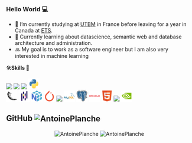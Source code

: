 ### Hello World :computer:

- 🔭 I’m currently studying at <a href="https://www.utbm.fr" target="_blank">UTBM</a> in France before leaving for a year in Canada at <a href="https://www.etsmtl.ca/" target="_blank">ETS</a>. 
- :notebook: Currently learning about datascience, semantic web and database architecture and administration.
- :soon: My goal is to work as a software engineer but I am also very interested in machine learning


🛠️**Skills :floppy_disk:**

<code><img height="30" src="https://raw.githubusercontent.com/jmnote/z-icons/master/svg/java.svg"></code>
<code><img height="30" src="https://raw.githubusercontent.com/jmnote/z-icons/master/svg/cpp.svg"></code>
<code><img height="30" src="https://raw.githubusercontent.com/jmnote/z-icons/master/svg/c.svg"></code>
<code><img height="30" src="https://raw.githubusercontent.com/devicons/devicon/master/icons/python/python-original.svg">
</code><img height="30" src="https://raw.githubusercontent.com/devicons/devicon/master/icons/flask/flask-original.svg"></code>
</code><img height="30" src="https://raw.githubusercontent.com/devicons/devicon/master/icons/pandas/pandas-original.svg"></code>
</code><img height="30" src="https://raw.githubusercontent.com/devicons/devicon/master/icons/numpy/numpy-original.svg"></code>
</code><img height="30" src="https://raw.githubusercontent.com/devicons/devicon/master/icons/pytorch/pytorch-original.svg"></code>
<code><img height="30" src="https://raw.githubusercontent.com/jmnote/z-icons/master/svg/git.svg"></code>
<code><img height="30" src="https://raw.githubusercontent.com/devicons/devicon/master/icons/mysql/mysql-original-wordmark.svg"></code>
<code><img height="30" src="https://raw.githubusercontent.com/devicons/devicon/master/icons/postgresql/postgresql-original.svg"></code>
</code><img height="30" src="https://raw.githubusercontent.com/devicons/devicon/master/icons/oracle/oracle-original.svg"></code>
</code><img height="30" src="https://raw.githubusercontent.com/devicons/devicon/master/icons/html5/html5-original.svg"></code>
<code><img height="30" src="https://www.vectorlogo.zone/logos/gnu_bash/gnu_bash-icon.svg"></code>
<code><img height="30" src="https://raw.githubusercontent.com/vscode-icons/vscode-icons/master/icons/file_type_cuda.svg"></code>

## GitHub <img align="center" src="https://img.shields.io/github/followers/AntoinePlanche?style=social" alt="AntoinePlanche" />

<p align="center"> <img align="center" src="https://github-readme-stats.vercel.app/api/top-langs/?username=AntoinePlanche&layout=compact&langs_count=12" alt="AntoinePlanche" />
  <img align="center" src="https://github-readme-stats.vercel.app/api?username=AntoinePlanche&show_icons=true" alt="AntoinePlanche" /></p>
